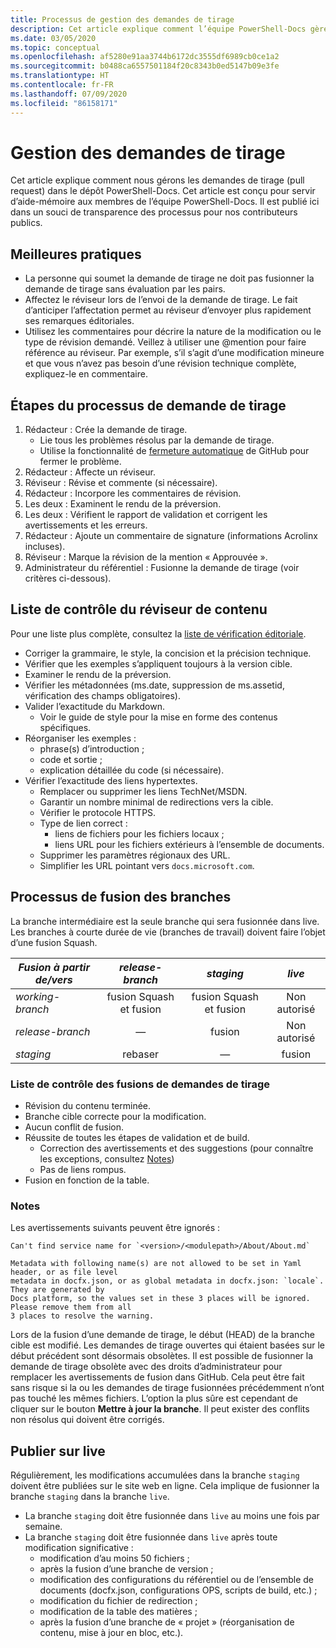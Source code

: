 ```yaml
---
title: Processus de gestion des demandes de tirage
description: Cet article explique comment l’équipe PowerShell-Docs gère les demandes de tirage (pull request).
ms.date: 03/05/2020
ms.topic: conceptual
ms.openlocfilehash: af5280e91aa3744b6172dc3555df6989cb0ce1a2
ms.sourcegitcommit: b0488ca6557501184f20c8343b0ed5147b09e3fe
ms.translationtype: HT
ms.contentlocale: fr-FR
ms.lasthandoff: 07/09/2020
ms.locfileid: "86158171"
---
```

# <a name="managing-pull-requests"></a>Gestion des demandes de tirage

Cet article explique comment nous gérons les demandes de tirage (pull request) dans le dépôt PowerShell-Docs. Cet article est conçu pour servir d’aide-mémoire aux membres de l’équipe PowerShell-Docs. Il est publié ici dans un souci de transparence des processus pour nos contributeurs publics.

## <a name="best-practices"></a>Meilleures pratiques

- La personne qui soumet la demande de tirage ne doit pas fusionner la demande de tirage sans évaluation par les pairs.
- Affectez le réviseur lors de l’envoi de la demande de tirage. Le fait d’anticiper l’affectation permet au réviseur d’envoyer plus rapidement ses remarques éditoriales.
- Utilisez les commentaires pour décrire la nature de la modification ou le type de révision demandé. Veillez à utiliser une @mention pour faire référence au réviseur. Par exemple, s’il s’agit d’une modification mineure et que vous n’avez pas besoin d’une révision technique complète, expliquez-le en commentaire.

## <a name="pr-process-steps"></a>Étapes du processus de demande de tirage

1. Rédacteur : Crée la demande de tirage.
   - Lie tous les problèmes résolus par la demande de tirage.
   - Utilise la fonctionnalité de [fermeture automatique](https://help.github.com/en/articles/closing-issues-using-keywords) de GitHub pour fermer le problème.
1. Rédacteur : Affecte un réviseur.
1. Réviseur : Révise et commente (si nécessaire).
1. Rédacteur : Incorpore les commentaires de révision.
1. Les deux : Examinent le rendu de la préversion.
1. Les deux : Vérifient le rapport de validation et corrigent les avertissements et les erreurs.
1. Rédacteur : Ajoute un commentaire de signature (informations Acrolinx incluses).
1. Réviseur : Marque la révision de la mention « Approuvée ».
1. Administrateur du référentiel : Fusionne la demande de tirage (voir critères ci-dessous).

## <a name="content-reviewer-checklist"></a>Liste de contrôle du réviseur de contenu

Pour une liste plus complète, consultez la [liste de vérification éditoriale](editorial-checklist.md).

- Corriger la grammaire, le style, la concision et la précision technique.
- Vérifier que les exemples s’appliquent toujours à la version cible.
- Examiner le rendu de la préversion.
- Vérifier les métadonnées (ms.date, suppression de ms.assetid, vérification des champs obligatoires).
- Valider l’exactitude du Markdown.
  - Voir le guide de style pour la mise en forme des contenus spécifiques.
- Réorganiser les exemples :
  - phrase(s) d’introduction ;
  - code et sortie ;
  - explication détaillée du code (si nécessaire).
- Vérifier l’exactitude des liens hypertextes.
  - Remplacer ou supprimer les liens TechNet/MSDN.
  - Garantir un nombre minimal de redirections vers la cible.
  - Vérifier le protocole HTTPS.
  - Type de lien correct :
    - liens de fichiers pour les fichiers locaux ;
    - liens URL pour les fichiers extérieurs à l’ensemble de documents.
  - Supprimer les paramètres régionaux des URL.
  - Simplifier les URL pointant vers `docs.microsoft.com`.

## <a name="branch-merge-process"></a>Processus de fusion des branches

La branche intermédiaire est la seule branche qui sera fusionnée dans live. Les branches à courte durée de vie (branches de travail) doivent faire l’objet d’une fusion Squash.

| *Fusion à partir de/vers*  | *release-branch* | *staging*        | *live*      |
| ---------------- |:----------------:|:----------------:|:-----------:|
| *working-branch* | fusion Squash et fusion | fusion Squash et fusion | Non autorisé |
| *release-branch* | &mdash;          | fusion            | Non autorisé |
| *staging*        | rebaser           | &mdash;          | fusion       |

### <a name="pr-merger-checklist"></a>Liste de contrôle des fusions de demandes de tirage

- Révision du contenu terminée.
- Branche cible correcte pour la modification.
- Aucun conflit de fusion.
- Réussite de toutes les étapes de validation et de build.
  - Correction des avertissements et des suggestions (pour connaître les exceptions, consultez [Notes](#notes))
  - Pas de liens rompus.
- Fusion en fonction de la table.

### <a name="notes"></a>Notes

Les avertissements suivants peuvent être ignorés :

```
Can't find service name for `<version>/<modulepath>/About/About.md`
```

```
Metadata with following name(s) are not allowed to be set in Yaml header, or as file level
metadata in docfx.json, or as global metadata in docfx.json: `locale`. They are generated by
Docs platform, so the values set in these 3 places will be ignored. Please remove them from all
3 places to resolve the warning.
```

Lors de la fusion d’une demande de tirage, le début (HEAD) de la branche cible est modifié. Les demandes de tirage ouvertes qui étaient basées sur le début précédent sont désormais obsolètes. Il est possible de fusionner la demande de tirage obsolète avec des droits d’administrateur pour remplacer les avertissements de fusion dans GitHub. Cela peut être fait sans risque si la ou les demandes de tirage fusionnées précédemment n’ont pas touché les mêmes fichiers. L’option la plus sûre est cependant de cliquer sur le bouton **Mettre à jour la branche**. Il peut exister des conflits non résolus qui doivent être corrigés.

## <a name="publishing-to-live"></a>Publier sur live

Régulièrement, les modifications accumulées dans la branche `staging` doivent être publiées sur le site web en ligne. Cela implique de fusionner la branche `staging` dans la branche `live`.

- La branche `staging` doit être fusionnée dans `live` au moins une fois par semaine.
- La branche `staging` doit être fusionnée dans `live` après toute modification significative :
  - modification d’au moins 50 fichiers ;
  - après la fusion d’une branche de version ;
  - modification des configurations du référentiel ou de l’ensemble de documents (docfx.json, configurations OPS, scripts de build, etc.) ;
  - modification du fichier de redirection ;
  - modification de la table des matières ;
  - après la fusion d’une branche de « projet » (réorganisation de contenu, mise à jour en bloc, etc.).
